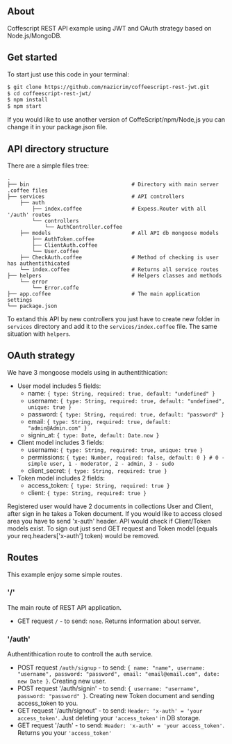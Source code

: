 ## About 
Coffescript REST API example using JWT and OAuth strategy based on Node.js/MongoDB.

## Get started
To start just use this code in your terminal:
```sh
$ git clone https://github.com/nazicrim/coffeescript-rest-jwt.git
$ cd coffeescript-rest-jwt/
$ npm install
$ npm start
```
If you would like to use another version of CoffeScript/npm/Node,js you can change it in your package.json file.

## API directory structure
There are a simple files tree:

    .
    ├── bin                                 # Directory with main server .coffee files
    ├── services                            # API controllers 
        ├── auth                            
            ├── index.coffee                # Expess.Router with all '/auth' routes
            └── controllers
                └── AuthController.coffee
        ├── models                          # All API db mongoose models
            ├── AuthToken.coffee            
            ├── ClientAuth.coffee
            └── User.coffee
        ├── CheckAuth.coffee                # Method of checking is user has authentithicated
        └── index.coffee                    # Returns all service routes
    ├── helpers                             # Helpers classes and methods
        └── error
            └── Error.coffe
    ├── app.coffee                          # The main application settings
    └── package.json
    
To extand this API by new controllers you just have to create new folder in `services` directory and add it to the `services/index.coffee` file. The same situation with `helpers`.
    
## OAuth strategy
We have 3 mongoose models using in authentithication:
  - User model includes 5 fields:
    - name:	     `{ type: String, required: true, default: "undefined" }`
    - username:  `{ type: String, required: true, default: "undefined", unique: true }`
    - password:  `{ type: String, required: true, default: "password" }`
    - email: 	   `{ type: String, required: true, default: "admin@Admin.com" }`
    - signin_at: `{ type: Date, default: Date.now }`
  - Client model includes 3 fields:
    - username: 	   `{ type: String, required: true, unique: true }`
    - permissions:   `{ type: Number, required: false, default: 0 } # 0 - simple user, 1 - moderator, 2 - admin, 3 - sudo`
    - client_secret: `{ type: String, required: true }`
  - Token model includes 2 fields:
    - access_token: `{ type: String, required: true }`
    - client:	 	    `{ type: String, required: true }`

Registered user would have 2 documents in collections User and Client, after sign in he takes a Token document. If you would like to access closed area you have to send 'x-auth' header. API would check if Client/Token models exist. To sign out just send GET request and Token model (equals your req.headers['x-auth'] token) would be removed.

## Routes
This example enjoy some simple routes.
### '/'
The main route of REST API application.
  - GET request `/` - to send: `none`. Returns information about server.
### '/auth'
Authentithication route to controll the auth service.
  - POST request `/auth/signup` - to send: `{ name: "name", username: "username", password: "password", email: "email@email.com", date: new Date }`. Creating new user.
  - POST request '/auth/signin' - to send: `{ username: "username", password: "password" }`. Creating new Token document and sending access_token to you.
  - GET request '/auth/signout' - to send: `Header: 'x-auth' = 'your access_token'`. Just deleting your `'access_token'` in DB storage.
  - GET request '/auth' - to send: `Header: 'x-auth' = 'your access_token'`. Returns you your `'access_token'`
  
